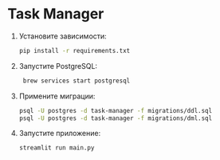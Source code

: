 # Task Manager

1. Установите зависимости:
   ```bash
   pip install -r requirements.txt
   
2. Запустите PostgreSQL:
   ```bash
    brew services start postgresql

3. Примените миграции:   
    ```bash
    psql -U postgres -d task-manager -f migrations/ddl.sql
    psql -U postgres -d task-manager -f migrations/dml.sql

4. Запустите приложение:
   ```bash
   streamlit run main.py